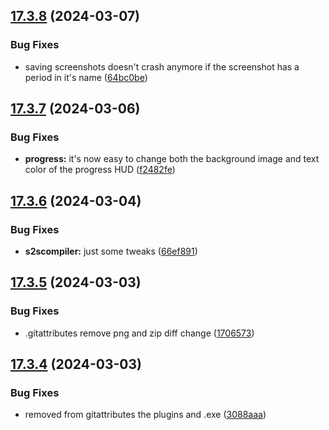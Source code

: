 ## [17.3.8](https://github.com/Torwent/WaspLib/compare/v17.3.7...v17.3.8) (2024-03-07)


### Bug Fixes

* saving screenshots doesn't crash anymore if the screenshot has a period in it's name ([64bc0be](https://github.com/Torwent/WaspLib/commit/64bc0befb5408f159cc0be2876ece635522fba12))



## [17.3.7](https://github.com/Torwent/WaspLib/compare/v17.3.6...v17.3.7) (2024-03-06)


### Bug Fixes

* **progress:** it's now easy to change both the background image and text color of the progress HUD ([f2482fe](https://github.com/Torwent/WaspLib/commit/f2482fe59079edbbe3b35ed74cd7f713df4a9bef))



## [17.3.6](https://github.com/Torwent/WaspLib/compare/v17.3.5...v17.3.6) (2024-03-04)


### Bug Fixes

* **s2scompiler:** just some tweaks ([66ef891](https://github.com/Torwent/WaspLib/commit/66ef891be7446b87e5d8987f8316cd05f995341a))



## [17.3.5](https://github.com/Torwent/WaspLib/compare/v17.3.4...v17.3.5) (2024-03-03)


### Bug Fixes

* .gitattributes remove png and zip diff change ([1706573](https://github.com/Torwent/WaspLib/commit/1706573ecbe230604e0859b80ef134b742eedbdd))



## [17.3.4](https://github.com/Torwent/WaspLib/compare/v17.3.3...v17.3.4) (2024-03-03)


### Bug Fixes

* removed from gitattributes the plugins and .exe ([3088aaa](https://github.com/Torwent/WaspLib/commit/3088aaafb72e4c01279d0d7d30f7fadf35ebd2b9))



